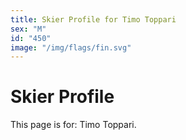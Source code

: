 ```yaml
---
title: Skier Profile for Timo Toppari
sex: "M"
id: "450"
image: "/img/flags/fin.svg" 
---
```


# Skier Profile

This page is for: Timo Toppari.
    